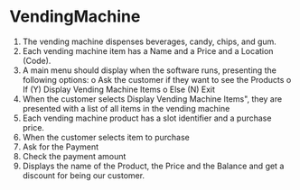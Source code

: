 # VendingMachine
1.	The vending machine dispenses beverages, candy, chips, and gum.
2.	Each vending machine item has a Name and a Price and a Location (Code).
3.	A main menu should display when the software runs, presenting the following options:
  o	Ask the customer if they want to see the Products
    o	If (Y) Display Vending Machine Items
    o	Else (N) Exit
4.	When the customer selects Display Vending Machine Items", they are presented with a list of all items in the vending machine 
5.	Each vending machine product has a slot identifier and a purchase price.
6.	When the customer selects item to purchase 
7.	Ask for the Payment 
8.	Check the payment amount
9.	Displays the name of the Product, the Price and the Balance and get a discount for being our customer.
